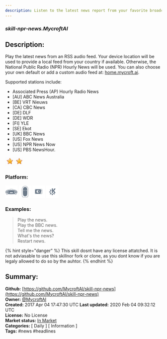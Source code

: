 ```yaml
---
description: Listen to the latest news report from your favorite broadcast
---
```


### _skill-npr-news.MycroftAI_  
## Description:  
Play the latest news from an RSS audio feed. Your device location will be used to provide a local feed from your country if available. Otherwise, the National Public Radio (NPR)
Hourly News will be used. You can also choose your own default or add a custom audio feed at: [home.mycroft.ai](https://home.mycroft.ai/#/skill).

Supported stations include:
- Associated Press (AP) Hourly Radio News
- [AU] ABC News Australia
- [BE] VRT Nieuws
- [CA] CBC News
- [DE] DLF
- [DE] WDR
- [FI] YLE
- [SE] Ekot
- [UK] BBC News
- [US] Fox News
- [US] NPR News Now
- [US] PBS NewsHour.  
  
![](../.gitbook/assets/star.png)![](../.gitbook/assets/star.png)  
  
### Platform:  
 ![Mark I](../.gitbook/assets/mark-1-icon.png)  ![Mark II](../.gitbook/assets/mark-2-icon.png)  ![Picroft](../.gitbook/assets/picroft-icon.png)  ![plasmoid](../.gitbook/assets/kde.png)   
### Examples:  
> Play the news.  
> Play the BBC news.  
> Tell me the news.  
> What's the news?  
> Restart news.  
  
{% hint style="danger" %}
This skill dosnt have any license attatched. It is not adviasable to use this skillnor fork or clone, as you dont know if you are legaly allowed to do so by the auhtor.
{% endhint %}
  
## Summary:  
**Github:** [https://github.com/MycroftAI/skill-npr-news](https://github.com/MycroftAI/skill-npr-news)  
**Owner:** [@MycroftAI](https://github.com/MycroftAI)  
**Created:** 2017 Apr 04 17:47:30 UTC  **Last updated:** 2020 Feb 04 09:32:12 UTC  
**License:** No License  
**Market status:** [In Market](https://market.mycroft.ai/skill/mycroft-npr-news)  
**Categories:** [ Daily ] [ Information ]   
**Tags:** \#news \#headlines   
